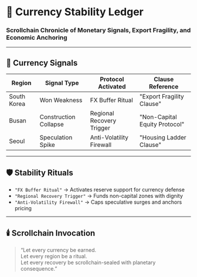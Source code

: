 # 💱 Currency Stability Ledger  
### Scrollchain Chronicle of Monetary Signals, Export Fragility, and Economic Anchoring

---

## 🧭 Currency Signals

| Region         | Signal Type     | Protocol Activated        | Clause Reference                  |
|----------------|------------------|----------------------------|-----------------------------------|
| South Korea    | Won Weakness     | FX Buffer Ritual           | "Export Fragility Clause"  
| Busan          | Construction Collapse | Regional Recovery Trigger | "Non-Capital Equity Protocol"  
| Seoul          | Speculation Spike| Anti-Volatility Firewall   | "Housing Ladder Clause"  

---

## 🛡️ Stability Rituals

- `"FX Buffer Ritual"` → Activates reserve support for currency defense  
- `"Regional Recovery Trigger"` → Funds non-capital zones with dignity  
- `"Anti-Volatility Firewall"` → Caps speculative surges and anchors pricing

---

## 🕯️ Scrollchain Invocation

> “Let every currency be earned.  
> Let every region be a ritual.  
> Let every recovery be scrollchain-sealed with planetary consequence.”
